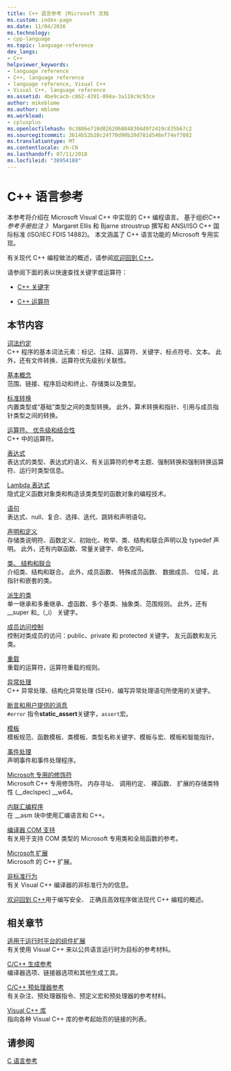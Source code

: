 ```yaml
---
title: C++ 语言参考 |Microsoft 文档
ms.custom: index-page
ms.date: 11/04/2016
ms.technology:
- cpp-language
ms.topic: language-reference
dev_langs:
- C++
helpviewer_keywords:
- language reference
- C++, language reference
- language reference, Visual C++
- Visual C++, language reference
ms.assetid: 4be9cacb-c862-4391-894a-3a118c9c93ce
author: mikeblome
ms.author: mblome
ms.workload:
- cplusplus
ms.openlocfilehash: 0c3886e710d0262068848304d9f2419c835b67c2
ms.sourcegitcommit: 3614b52b28c24f70d90b20d781d548ef74ef7082
ms.translationtype: MT
ms.contentlocale: zh-CN
ms.lasthandoff: 07/11/2018
ms.locfileid: "38954188"
---
```

# <a name="c-language-reference"></a>C++ 语言参考
本参考将介绍在 Microsoft Visual C++ 中实现的 C++ 编程语言。 基于组织*C++ 参考手册批注 》* Margaret Ellis 和 Bjarne stroustrup 撰写和 ANSI/ISO C++ 国际标准 (ISO/IEC FDIS 14882)。 本文涵盖了 C++ 语言功能的 Microsoft 专用实现。  

有关现代 C++ 编程做法的概述，请参阅[欢迎回到 C++](welcome-back-to-cpp-modern-cpp.md)。
  
 请参阅下面的表以快速查找关键字或运算符：  
  
-   [C++ 关键字](../cpp/keywords-cpp.md)  
  
-   [C++ 运算符](../cpp/cpp-built-in-operators-precedence-and-associativity.md)  
  
## <a name="in-this-section"></a>本节内容  

 [词法约定](../cpp/lexical-conventions.md)  
 C++ 程序的基本词法元素：标记、注释、运算符、关键字、标点符号、文本。 此外，还有文件转换、运算符优先级别/关联性。  
  
 [基本概念](../cpp/basic-concepts-cpp.md)  
 范围、链接、程序启动和终止、存储类以及类型。  
  
 [标准转换](../cpp/standard-conversions.md)  
 内置类型或“基础”类型之间的类型转换。 此外，算术转换和指针、引用与成员指针类型之间的转换。  
  
 [运算符、 优先级和结合性](../cpp/cpp-built-in-operators-precedence-and-associativity.md)  
 C++ 中的运算符。  
  
 [表达式](../cpp/expressions-cpp.md)  
 表达式的类型、表达式的语义、有关运算符的参考主题、强制转换和强制转换运算符、运行时类型信息。  
  
 [Lambda 表达式](../cpp/lambda-expressions-in-cpp.md)  
 隐式定义函数对象类和构造该类类型的函数对象的编程技术。  
  
 [语句](../cpp/statements-cpp.md)  
 表达式、null、复合、选择、迭代、跳转和声明语句。  
  
 [声明和定义](declarations-and-definitions-cpp.md)  
 存储类说明符、函数定义、初始化、枚举、类、结构和联合声明以及 typedef 声明。 此外，还有内联函数、常量关键字、命名空间。  
  
 [类、 结构和联合](../cpp/classes-and-structs-cpp.md)  
 介绍类、结构和联合。 此外，成员函数、 特殊成员函数、 数据成员、 位域，此指针和嵌套的类。  
  
 [派生的类](../cpp/inheritance-cpp.md)  
 单一继承和多重继承、虚函数、多个基类、抽象类、范围规则。 此外，还有 __super 和\_（_i） 关键字。  
  
 [成员访问控制](../cpp/member-access-control-cpp.md)  
 控制对类成员的访问：public、private 和 protected 关键字。 友元函数和友元类。  
  
 [重载](operator-overloading.md)  
 重载的运算符，运算符重载的规则。  
  
 [异常处理](../cpp/exception-handling-in-visual-cpp.md)  
 C++ 异常处理、结构化异常处理 (SEH)、编写异常处理语句所使用的关键字。  
  
 [断言和用户提供的消息](../cpp/assertion-and-user-supplied-messages-cpp.md)  
 `#error` 指令**static_assert**关键字，`assert`宏。  
  
 [模板](../cpp/templates-cpp.md)  
 模板规范、函数模板、类模板、类型名称关键字、模板与宏、模板和智能指针。  
  
 [事件处理](../cpp/event-handling.md)  
 声明事件和事件处理程序。  
  
 [Microsoft 专用的修饰符](../cpp/microsoft-specific-modifiers.md)  
 Microsoft C++ 专用修饰符。 内存寻址、 调用约定、 裸函数、 扩展的存储类特性 (__declspec) \__w64。  
  
 [内联汇编程序](../assembler/inline/inline-assembler.md)  
 在 __asm 块中使用汇编语言和 C++。  
  
 [编译器 COM 支持](../cpp/compiler-com-support.md)  
 有关用于支持 COM 类型的 Microsoft 专用类和全局函数的参考。  
  
 [Microsoft 扩展](../cpp/microsoft-extensions.md)  
 Microsoft 的 C++ 扩展。  
  
 [非标准行为](../cpp/nonstandard-behavior.md)  
 有关 Visual C++ 编译器的非标准行为的信息。  

 [欢迎回到 C++](welcome-back-to-cpp-modern-cpp.md)用于编写安全、 正确且高效程序做法现代 C++ 编程的概述。
  
## <a name="related-sections"></a>相关章节  
 [适用于运行时平台的组件扩展](../windows/component-extensions-for-runtime-platforms.md)  
 有关使用 Visual C++ 来以公共语言运行时为目标的参考材料。  
  
 [C/C++ 生成参考](../build/reference/c-cpp-building-reference.md)  
 编译器选项、链接器选项和其他生成工具。  
  
 [C/C++ 预处理器参考](../preprocessor/c-cpp-preprocessor-reference.md)  
 有关杂注、预处理器指令、预定义宏和预处理器的参考材料。  
  
 [Visual C++ 库](../standard-library/cpp-standard-library-reference.md)  
 指向各种 Visual C++ 库的参考起始页的链接的列表。  
  
## <a name="see-also"></a>请参阅  
 [C 语言参考](../c-language/c-language-reference.md)